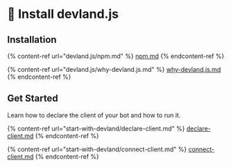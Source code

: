 # 👋 Install devland.js

## Installation

{% content-ref url="devland.js/npm.md" %}
[npm.md](devland.js/npm.md)
{% endcontent-ref %}

{% content-ref url="devland.js/why-devland.js.md" %}
[why-devland.js.md](devland.js/why-devland.js.md)
{% endcontent-ref %}

## Get Started

Learn how to declare the client of your bot and how to run it.

{% content-ref url="start-with-devland/declare-client.md" %}
[declare-client.md](start-with-devland/declare-client.md)
{% endcontent-ref %}

{% content-ref url="start-with-devland/connect-client.md" %}
[connect-client.md](start-with-devland/connect-client.md)
{% endcontent-ref %}

